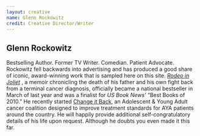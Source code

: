 ```yaml
---
layout: creative
name: Glenn Rockowitz
credit: Creative Director/Writer
---
```


## Glenn Rockowitz


Bestselling Author. Former TV Writer. Comedian. Patient Advocate. Rockowitz fell backwards into advertising and has produced a good share of iconic, award-winning work that is sampled here on this site. _[Rodeo in Joliet]_ , a memoir chronicling the death of his father and his own fight back from a terminal cancer diagnosis, officially became a national bestseller in March of last year and was a finalist for _US Book News&rsquo;_ &ldquo;Best Books of 2010.&rdquo; He recently started [Change it Back], an Adolescent &amp; Young Adult cancer coalition designed to improve treatment standards for AYA patients around the country. He will happily provide additional self-congratulatory details of his life upon request. Although he doubts you even made it this far.

[Rodeo in Joliet]: http://rodeoinjoliet.com/
[Change it Back]: http://changeitback.org/
